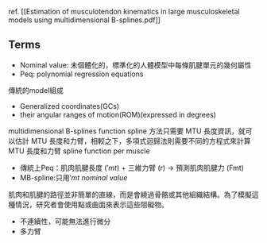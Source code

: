 ref. [[Estimation of musculotendon kinematics in large musculoskeletal models using multidimensional B-splines.pdf]]

## Terms
- Nominal value: 未個體化的，標準化的人體模型中每條肌腱單元的幾何屬性
- Peq: polynomial regression equations

傳統的model組成
- Generalized coordinates(GCs)
- their angular ranges of motion(ROM)(expressed in degrees)

multidimensional B-splines function
spline 方法只需要 MTU 長度資訊，就可以估計 MTU 長度和力臂，相較之下，多項式迴歸法則需要不同的方程式來計算 MTU 長度和力臂
spline function per muscle

- 傳統上Peq：肌肉肌腱長度 $('mt)$ + 三維力臂 $(r)$ $\rightarrow$ 預測肌肉肌腱力 (Fmt)
- MB-spline:只用$'mt\ nominal\ value$

肌肉和肌腱的路徑並非簡單的直線，而是會繞過骨骼或其他組織結構。為了模擬這種情況，研究者會使用點或曲面來表示這些阻礙物。
- 不連續性，可能無法進行微分
- 多力臂